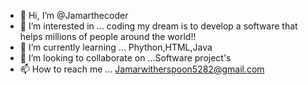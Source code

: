 - 👋 Hi, I’m @Jamarthecoder
- 👀 I’m interested in ... coding my dream is to develop a software that helps millions of people around the world!!
- 🌱 I’m currently learning ... Phython,HTML,Java
- 💞️ I’m looking to collaborate on ...Software project's
- 📫 How to reach me ... Jamarwitherspoon5282@gmail.com

<!---
Jamarthecoder/Jamarthecoder is a ✨ special ✨ repository because its `README.md` (this file) appears on your GitHub profile.
You can click the Preview link to take a look at your changes.
--->
